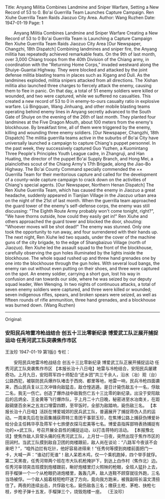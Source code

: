 Title: Anyang Militia Combines Landmine and Sniper Warfare, Setting a New Record of 53 to 0. Bo'ai Guerrilla Team Launches Capture Campaign. Ren Xiuhe Guerrilla Team Raids Jiaozuo City Area.
Author: Wang Ruzhen
Date: 1947-01-19
Page: 1

　　Anyang Militia Combines Landmine and Sniper Warfare
    Creating a New Record of 53 to 0
    Bo'ai Guerrilla Team is Launching a Capture Campaign
    Ren Xiuhe Guerrilla Team Raids Jiaozuo City Area
    [Our Newspaper, Changzhi, 18th Dispatch] Combining landmines and sniper fire, the Anyang militia has repeatedly achieved remarkable feats. On the 9th of last month, over 3,000 Chiang troops from the 40th Division of the Chiang army, in coordination with the "Returning Home Corps," invaded westward along the Shuiye-Guantai Highway. They were blocked and attacked by the joint defense militia blasting teams in places such as Xigang and Duli. As the landmines exploded, militia snipers attacked from all directions. The Xishan militia also launched three charges to fiercely attack the enemy, causing them to flee in panic. On that day, a total of 51 enemy soldiers were killed or wounded, and two were captured, while we suffered no casualties. This created a new record of 53 to 0 in enemy-to-ours casualty ratio in explosive warfare. Lü Bingquan, Wang Jinhuang, and other mobile blasting teams operating behind enemy lines in Anyang secretly advanced to the South Gate of Shuiye on the evening of the 26th of last month. They planted four landmines at the Five Dragon Mouth, about 100 meters from the enemy's blockhouse. By breakfast time, all of them were triggered by the enemy, killing and wounding three enemy soldiers.
    [Our Newspaper, Changzhi, 18th Dispatch] The militia guerrilla teams active in the suburbs of Bo'ai City have universally launched a campaign to capture Chiang's puppet personnel. In the past week, they successively captured Guo Yuzhen, a Kuomintang Three People's Principles Youth League cadre, in Zhangruji, and Han Huating, the director of the puppet Bo'ai Supply Branch, and Hong Mei, a plainclothes scout of the Chiang Army's 17th Brigade, along the Jiao-Bo Highway. The Bo'ai County Command specially commended the ×× Guerrilla Team for their meritorious capture and called for the development of a county-wide capture campaign to crack down on the activities of Chiang's special agents.
    [Our Newspaper, Northern Henan Dispatch] The Ren Xiuhe Guerrilla Team, which has caused the enemy in Jiaozuo a great headache, suddenly appeared in Tianjian Village in the Jiaozuo urban area on the night of the 21st of last month. When the guerrilla team approached the guard tower of the enemy's self-defense corps, the enemy was still discussing: "The Eighth Route Army probably won't come tonight, right?", "We have thorns outside, how could they easily get in!" Ren Xiuhe and others approached the guard tower and blocked the door, shouting: "Whoever moves will be shot dead!" The enemy was stunned. Only one took the opportunity to run away, and four surrendered with their hands up. The next night, Ren Xiuhe led two squads, under the cover of the machine guns of the city brigade, to the edge of Shangbaizuo Village (north of Jiaozuo). Ren Xiuhe led the assault squad to the front of the blockhouse, carefully observing the gun holes illuminated by the lights inside the blockhouse. The whole squad rushed up and threw hand grenades one by one into the blockhouse through the gun holes. With several loud bangs, the enemy ran out without even putting on their shoes, and three were captured on the spot. An enemy soldier, carrying a short gun, lost his way in confusion and ran towards our side, where he was seized by our deputy squad leader, Wen Wenqing. In two nights of continuous attacks, a total of seven enemy soldiers were captured, and three were killed or wounded; seven indigenous rifles, spears, and broken spears were seized, as well as fifteen rounds of rifle ammunition, three hand grenades, and a blockhouse was burned down.
                (Wang Ruzhen)



<hr /> 

Original: 


### 安阳民兵地雷冷枪战结合  创五十三比零新纪录  博爱武工队正展开捕捉运动  任秀河武工队突袭焦作市区
王汝珍
1947-01-19
第1版()
专栏：

　　安阳民兵地雷冷枪战结合
    创五十三比零新纪录
    博爱武工队正展开捕捉运动
    任秀河武工队突袭焦作市区
    【本报长治十八日电】地雷与冷枪结合，安阳民兵屡建奇功。上月九日，安阳蒋军四十师配合“还乡团”共三千余人，沿水（冶）观（台）公路西犯，被联防民兵爆炸队堵击于西岗、都里等地，地雷一响，民兵冷枪四面袭来，西山民兵复以三次冲锋向敌猛击，敌仓惶逃遁。是日计毙伤敌五十一名，俘敌二名，我无一伤亡。创造了爆炸战中敌我伤亡五十三比零的新纪录。出没于安阳敌后的吕炳全、王金黄等飞行爆炸队，于上月二十六日晚，秘密进至水冶南关，在距敌碉堡百余米之五龙口埋雷四颗，至早饭时，全部为敌踏响，毙伤敌三名。
    【本报长治十八日电】活跃在博爱城郊的民兵武工队，普遍展开了捕捉蒋伪人员的运动。一周来先后在张茹集捕获蒋特三青团干事郭玉珍，在焦博公路上捕获伪博爱补给分会主任韩华亭及蒋军十七旅便衣探马宏美等七名。博爱县指挥部特表扬捕捉有功的××武工队，号召开展全县性的捕捉运动，以打击蒋特的活动。
    【本报豫北讯】使焦作敌人异常头痛的任秀河武工队，上月廿一日夜，突然出现于焦作市区的田涧村。当武工队摸到敌自卫团的岗楼跟前，敌人尚在谈论：“八路军今夜该不会来吧？”，“咱外边拦有圪针，他好容易进得来！”任秀何等摸到岗楼前面把门一卡，大喊一声：“谁动打死谁”！敌人呆若木鸡，仅一个乘机跑掉，四个举手就俘。第二天黑夜，任秀河带两个班在市大队机枪掩护下，到达上白作村（焦作北）边。任秀河率领突击班摸到炮楼跟前，瞅好炮楼里灯火照映的枪眼，全班人猛扑上去，将手榴弹一个一个从枪眼扔进炮楼里，轰轰几声，敌人连鞋不顾穿就往外跑，三名当场被俘。一个敌人掂着枝短枪吓迷了方向，竟向我方跑来，被我副班长温文清扭住了。两夜的连续出击，共俘敌七名，毙伤敌各三名；缴获土枪、茅枪、抉枪七枝，步枪子弹十五发，手榴弹三个，烧毁炮楼一座。
                （王汝珍）
